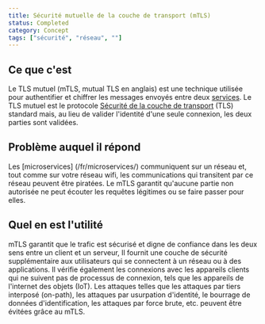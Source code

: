 ```yaml
---
title: Sécurité mutuelle de la couche de transport (mTLS)
status: Completed
category: Concept
tags: ["sécurité", "réseau", ""]
---
```


## Ce que c'est

Le TLS mutuel (mTLS, mutual TLS en anglais) est une technique utilisée pour authentifier et chiffrer les messages envoyés entre deux [services](/fr/service/). 
Le TLS mutuel est le protocole [Sécurité de la couche de transport](/fr/transport-layer-security/) (TLS) standard mais, 
au lieu de valider l'identité d'une seule connexion, les deux parties sont validées.

## Problème auquel il répond

Les [microservices] (/fr/microservices/) communiquent sur un réseau et, 
tout comme sur votre réseau wifi, les communications qui transitent par ce réseau peuvent être piratées. 
Le mTLS garantit qu'aucune partie non autorisée ne peut écouter les requêtes légitimes ou se faire passer pour elles.

## Quel en est l'utilité

mTLS garantit que le trafic est sécurisé et digne de confiance dans les deux sens entre un client et un serveur, 
Il fournit une couche de sécurité supplémentaire aux utilisateurs qui se connectent à un réseau ou à des applications. 
Il vérifie également les connexions avec les appareils clients qui ne suivent pas de processus de connexion, tels que les appareils de l'internet des objets (IoT). 
Les attaques telles que les attaques par tiers interposé (on-path), les attaques par usurpation d'identité, le bourrage de données d'identification, les attaques par force brute, etc. peuvent être évitées grâce au mTLS.